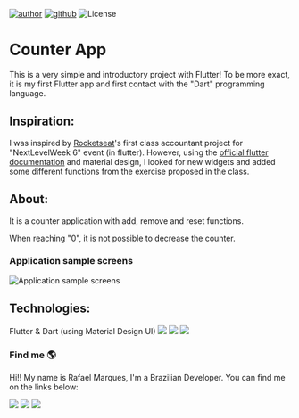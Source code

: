 
[![author](https://img.shields.io/badge/Author-Rafael_Marques-blue.svg)](https://www.linkedin.com/in/rafamarquesrmb/) [![github](https://img.shields.io/badge/Github-rafamarquesrmb-ligh.svg)](https://github.com/rafamarquesrmb/) ![License](https://img.shields.io/badge/License-MIT-ligh.svg)

  

# Counter App

  

This is a very simple and introductory project with Flutter! To be more exact, it is my first Flutter app and first contact with the "Dart" programming language.

  
  

## Inspiration:

  

I was inspired by [Rocketseat](https://rocketseat.com.br/)'s first class accountant project for "NextLevelWeek 6" event (in flutter). However, using the [official flutter documentation](https://flutter.dev/docs) and material design, I looked for new widgets and added some different functions from the exercise proposed in the class.

  

## About:

It is a counter application with add, remove and reset functions.

  

When reaching "0", it is not possible to decrease the counter.

### Application sample screens
![Application sample screens](https://github.com/rafamarquesrmb/flutter_counter_app/sample.png)
  

## Technologies:

Flutter & Dart (using Material Design UI)
<img src="https://img.shields.io/badge/Flutter-02569B?style=for-the-badge&logo=flutter&logoColor=white" /> <img src="https://img.shields.io/badge/Dart-0175C2?style=for-the-badge&logo=dart&logoColor=white" /> <img src="https://img.shields.io/badge/Material--UI-0081CB?style=for-the-badge&logo=material-ui&logoColor=white"/>

  

### Find me 🌎

Hi!! My name is Rafael Marques, I'm a Brazilian Developer. You can find me on the links below:

  

[<img src="https://img.shields.io/badge/linkedin-%230077B5.svg?&style=for-the-badge&logo=linkedin&logoColor=white" />](https://www.linkedin.com/in/rafamarquesrmb/) [<img src = "https://img.shields.io/badge/instagram-%23E4405F.svg?&style=for-the-badge&logo=instagram&logoColor=white">](https://www.instagram.com/rafamarquesrmb/) [<img src="https://img.shields.io/badge/GitHub-100000?style=for-the-badge&logo=github&logoColor=white" />](https://github.com/rafamarquesrmb)
